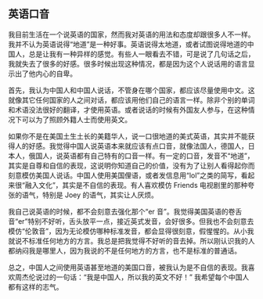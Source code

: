 ## 英语口音

我目前生活在一个说英语的国家，然而我对英语的用法和态度却跟很多人不一样。我并不认为英语说得“地道”是一种好事。英语说得太地道，或者试图说得地道的中国人，总是让我有一种异样的感觉。有些人一眼看去不错，可是说了几句话之后，我就失去了很多的好感。很多时候出现这种情况，都是因为这个人说话用的语言显示出了他内心的自卑。

首先，我认为中国人和中国人说话，不管身在哪个国家，都应该尽量使用中文。这就像其它任何国家的人之间对话，都应该用他们自己的语言一样。除非个别的单词和术语没法很好的翻译，才使用英语。或者说话的时候有外国友人参与，在这种情况下可以为了照顾外籍人士而使用英文。

如果你不是在美国土生土长的美籍华人，说一口很地道的美式英语，其实并不能获得人的好感。我觉得中国人说英语本来就应该有点口音，就像法国人，德国人，日本人，俄国人，说英语都有自己特有的口音一样。有一定的口音，发音不“地道”，其实是自尊和自信的表现，这说明你知道自己的价值，没有为了让别人看得起你而刻意模仿美国人说话。中国人使用美国俚语，或者发信息用“lol”之类的简写，看起来很“融入文化”，其实是不自信的表现。有人喜欢模仿 Friends 电视剧里的那种夸张的语气，特别是 Joey 的语气，其实让人厌烦。

我自己说英语的时候，都不会刻意去强化那个“er 音”。我觉得美国英语的卷舌音“er”特别不好听，舌头放平一点，接近英式发音，会好很多。但我也不会刻意去模仿“伦敦音”，因为无论模仿哪种标准发音，都会显得很刻意，假惺惺的。从小我就说不标准任何地方的方言。我总是把我觉得不好听的音去掉。所以刚认识我的人都纳闷我是哪里人，因为我说的不是任何地方的方言，也不是标准的普通话。

总之，中国人之间使用英语甚至地道的美国口音，被我认为是不自信的表现。我喜欢周杰伦说过的一句话：“我是中国人，所以我的英文不好！” 我希望每个中国人都有这样的志气。
